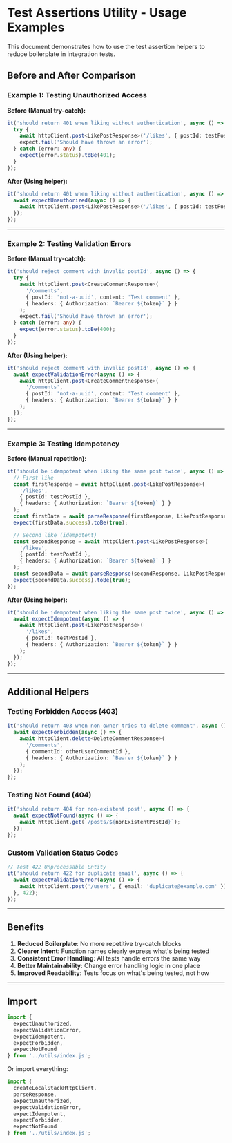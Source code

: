 # Test Assertions Utility - Usage Examples

This document demonstrates how to use the test assertion helpers to reduce boilerplate in integration tests.

## Before and After Comparison

### Example 1: Testing Unauthorized Access

**Before (Manual try-catch):**
```typescript
it('should return 401 when liking without authentication', async () => {
  try {
    await httpClient.post<LikePostResponse>('/likes', { postId: testPostId });
    expect.fail('Should have thrown an error');
  } catch (error: any) {
    expect(error.status).toBe(401);
  }
});
```

**After (Using helper):**
```typescript
it('should return 401 when liking without authentication', async () => {
  await expectUnauthorized(async () => {
    await httpClient.post<LikePostResponse>('/likes', { postId: testPostId });
  });
});
```

---

### Example 2: Testing Validation Errors

**Before (Manual try-catch):**
```typescript
it('should reject comment with invalid postId', async () => {
  try {
    await httpClient.post<CreateCommentResponse>(
      '/comments',
      { postId: 'not-a-uuid', content: 'Test comment' },
      { headers: { Authorization: `Bearer ${token}` } }
    );
    expect.fail('Should have thrown an error');
  } catch (error: any) {
    expect(error.status).toBe(400);
  }
});
```

**After (Using helper):**
```typescript
it('should reject comment with invalid postId', async () => {
  await expectValidationError(async () => {
    await httpClient.post<CreateCommentResponse>(
      '/comments',
      { postId: 'not-a-uuid', content: 'Test comment' },
      { headers: { Authorization: `Bearer ${token}` } }
    );
  });
});
```

---

### Example 3: Testing Idempotency

**Before (Manual repetition):**
```typescript
it('should be idempotent when liking the same post twice', async () => {
  // First like
  const firstResponse = await httpClient.post<LikePostResponse>(
    '/likes',
    { postId: testPostId },
    { headers: { Authorization: `Bearer ${token}` } }
  );
  const firstData = await parseResponse(firstResponse, LikePostResponseSchema);
  expect(firstData.success).toBe(true);

  // Second like (idempotent)
  const secondResponse = await httpClient.post<LikePostResponse>(
    '/likes',
    { postId: testPostId },
    { headers: { Authorization: `Bearer ${token}` } }
  );
  const secondData = await parseResponse(secondResponse, LikePostResponseSchema);
  expect(secondData.success).toBe(true);
});
```

**After (Using helper):**
```typescript
it('should be idempotent when liking the same post twice', async () => {
  await expectIdempotent(async () => {
    await httpClient.post<LikePostResponse>(
      '/likes',
      { postId: testPostId },
      { headers: { Authorization: `Bearer ${token}` } }
    );
  });
});
```

---

## Additional Helpers

### Testing Forbidden Access (403)

```typescript
it('should return 403 when non-owner tries to delete comment', async () => {
  await expectForbidden(async () => {
    await httpClient.delete<DeleteCommentResponse>(
      '/comments',
      { commentId: otherUserCommentId },
      { headers: { Authorization: `Bearer ${token}` } }
    );
  });
});
```

### Testing Not Found (404)

```typescript
it('should return 404 for non-existent post', async () => {
  await expectNotFound(async () => {
    await httpClient.get(`/posts/${nonExistentPostId}`);
  });
});
```

### Custom Validation Status Codes

```typescript
// Test 422 Unprocessable Entity
it('should return 422 for duplicate email', async () => {
  await expectValidationError(async () => {
    await httpClient.post('/users', { email: 'duplicate@example.com' });
  }, 422);
});
```

---

## Benefits

1. **Reduced Boilerplate**: No more repetitive try-catch blocks
2. **Clearer Intent**: Function names clearly express what's being tested
3. **Consistent Error Handling**: All tests handle errors the same way
4. **Better Maintainability**: Change error handling logic in one place
5. **Improved Readability**: Tests focus on what's being tested, not how

---

## Import

```typescript
import {
  expectUnauthorized,
  expectValidationError,
  expectIdempotent,
  expectForbidden,
  expectNotFound
} from '../utils/index.js';
```

Or import everything:

```typescript
import {
  createLocalStackHttpClient,
  parseResponse,
  expectUnauthorized,
  expectValidationError,
  expectIdempotent,
  expectForbidden,
  expectNotFound
} from '../utils/index.js';
```
